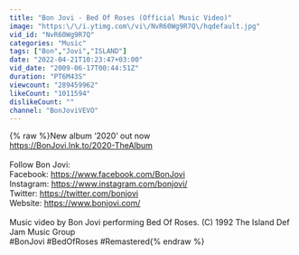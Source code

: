 ```yaml
---
title: "Bon Jovi - Bed Of Roses (Official Music Video)"
image: "https:\/\/i.ytimg.com\/vi\/NvR60Wg9R7Q\/hqdefault.jpg"
vid_id: "NvR60Wg9R7Q"
categories: "Music"
tags: ["Bon","Jovi","ISLAND"]
date: "2022-04-21T10:23:47+03:00"
vid_date: "2009-06-17T00:44:51Z"
duration: "PT6M43S"
viewcount: "289459962"
likeCount: "1011594"
dislikeCount: ""
channel: "BonJoviVEVO"
---
```

{% raw %}New album ‘2020’ out now<br /><a rel="nofollow" target="blank" href="https://BonJovi.lnk.to/2020-TheAlbum">https://BonJovi.lnk.to/2020-TheAlbum</a><br /><br />Follow Bon Jovi:<br />Facebook: <a rel="nofollow" target="blank" href="https://www.facebook.com/BonJovi">https://www.facebook.com/BonJovi</a><br />Instagram: <a rel="nofollow" target="blank" href="https://www.instagram.com/bonjovi/">https://www.instagram.com/bonjovi/</a><br />Twitter: <a rel="nofollow" target="blank" href="https://twitter.com/bonjovi">https://twitter.com/bonjovi</a><br />Website: <a rel="nofollow" target="blank" href="https://www.bonjovi.com/">https://www.bonjovi.com/</a><br /><br />Music video by Bon Jovi performing Bed Of Roses. (C) 1992 The Island Def Jam Music Group<br />#BonJovi #BedOfRoses #Remastered{% endraw %}
